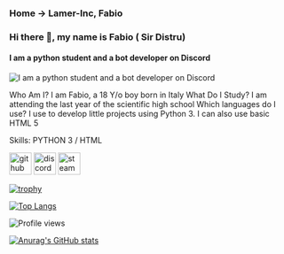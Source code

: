 ### Home -> Lamer-Inc, Fabio

### Hi there 👋, my name is Fabio ( Sir Distru)
#### I am a python student and a bot developer on Discord
![I am a python student and a bot developer on Discord](https://avatars.githubusercontent.com/u/66159424?s=400&u=19cb1e887a4ff06667282230da7b9ec3ab272ead&v=4)

Who Am I? I am Fabio, a 18 Y/o boy born in Italy
What Do I Study? I am attending the last year of the scientific high school
Which languages do I use? I use to develop little projects using Python 3. I can also use basic HTML 5

Skills: PYTHON 3 / HTML



[<img src='https://cdn.jsdelivr.net/npm/simple-icons@3.0.1/icons/github.svg' alt='github' height='40'>](https://github.com/Lamer-Inc)  [<img src='https://cdn.jsdelivr.net/npm/simple-icons@3.0.1/icons/discord.svg' alt='discord' height='40'>](DiStRuTtOrE_Tm#6449)  [<img src='https://cdn.jsdelivr.net/npm/simple-icons@3.0.1/icons/steam.svg' alt='steam' height='40'>](https://steamcommunity.com/id/SirDistru_tm/)  

[![trophy](https://github-profile-trophy.vercel.app/?username=Lamer-Inc)](https://github.com/ryo-ma/github-profile-trophy)

[![Top Langs](https://github-readme-stats.vercel.app/api/top-langs/?username=Lamer-Inc)](https://github.com/anuraghazra/github-readme-stats)

![Profile views](https://gpvc.arturio.dev/Lamer-Inc)  


[![Anurag's GitHub stats](https://github-readme-stats.vercel.app/api?username=Lamer-Inc)](https://github.com/anuraghazra/github-readme-stats)



